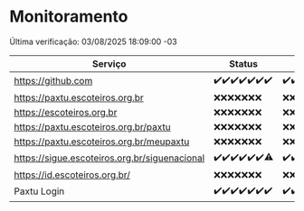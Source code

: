 # Monitoramento

Última verificação: 03/08/2025 18:09:00 -03

|Serviço|Status|Últimas 24h|
|---|---|---|
|https://github.com|<span title="2025-07-27: OK=22">✔️</span><span title="2025-07-28: OK=22">✔️</span><span title="2025-07-29: OK=22">✔️</span><span title="2025-07-30: OK=23">✔️</span><span title="2025-07-31: OK=23">✔️</span><span title="2025-08-01: OK=22">✔️</span><span title="2025-08-02: OK=21">✔️</span>|<span title="02/08/2025 19:09:00 -03 : 200">✔️</span><span title="02/08/2025 20:10:00 -03 : 200">✔️</span><span title="02/08/2025 21:58:00 -03 : 200">✔️</span><span title="03/08/2025 00:08:00 -03 : 200">✔️</span><span title="03/08/2025 01:39:00 -03 : 200">✔️</span><span title="03/08/2025 02:19:00 -03 : 200">✔️</span><span title="03/08/2025 03:14:00 -03 : 200">✔️</span><span title="03/08/2025 04:10:00 -03 : 200">✔️</span><span title="03/08/2025 05:13:00 -03 : 200">✔️</span><span title="03/08/2025 06:10:00 -03 : 200">✔️</span><span title="03/08/2025 07:10:00 -03 : 200">✔️</span><span title="03/08/2025 08:08:00 -03 : 200">✔️</span><span title="03/08/2025 09:18:00 -03 : 200">✔️</span><span title="03/08/2025 10:26:00 -03 : 200">✔️</span><span title="03/08/2025 11:08:00 -03 : 200">✔️</span><span title="03/08/2025 12:09:00 -03 : 200">✔️</span><span title="03/08/2025 13:11:00 -03 : 200">✔️</span><span title="03/08/2025 14:09:00 -03 : 200">✔️</span><span title="03/08/2025 15:13:00 -03 : 200">✔️</span><span title="03/08/2025 16:08:00 -03 : 200">✔️</span><span title="03/08/2025 17:11:00 -03 : 200">✔️</span><span title="03/08/2025 18:09:00 -03 : 200">✔️</span>|
|https://paxtu.escoteiros.org.br|<span title="2025-07-27: Falhas=22">❌</span><span title="2025-07-28: Falhas=22">❌</span><span title="2025-07-29: Falhas=22">❌</span><span title="2025-07-30: Falhas=23">❌</span><span title="2025-07-31: Falhas=23">❌</span><span title="2025-08-01: Falhas=22">❌</span><span title="2025-08-02: Falhas=21">❌</span>|<span title="02/08/2025 19:09:00 -03 : 403">❌</span><span title="02/08/2025 20:10:00 -03 : 403">❌</span><span title="02/08/2025 21:58:00 -03 : 403">❌</span><span title="03/08/2025 00:08:00 -03 : 403">❌</span><span title="03/08/2025 01:39:00 -03 : 403">❌</span><span title="03/08/2025 02:19:00 -03 : 403">❌</span><span title="03/08/2025 03:14:00 -03 : 403">❌</span><span title="03/08/2025 04:10:00 -03 : 403">❌</span><span title="03/08/2025 05:13:00 -03 : 403">❌</span><span title="03/08/2025 06:10:00 -03 : 403">❌</span><span title="03/08/2025 07:10:00 -03 : 403">❌</span><span title="03/08/2025 08:08:00 -03 : 403">❌</span><span title="03/08/2025 09:18:00 -03 : 403">❌</span><span title="03/08/2025 10:26:00 -03 : 403">❌</span><span title="03/08/2025 11:08:00 -03 : 403">❌</span><span title="03/08/2025 12:09:00 -03 : 403">❌</span><span title="03/08/2025 13:11:00 -03 : 403">❌</span><span title="03/08/2025 14:09:00 -03 : 403">❌</span><span title="03/08/2025 15:13:00 -03 : 403">❌</span><span title="03/08/2025 16:08:00 -03 : 403">❌</span><span title="03/08/2025 17:11:00 -03 : 403">❌</span><span title="03/08/2025 18:09:00 -03 : 403">❌</span>|
|https://escoteiros.org.br|<span title="2025-07-27: Falhas=22">❌</span><span title="2025-07-28: Falhas=22">❌</span><span title="2025-07-29: Falhas=22">❌</span><span title="2025-07-30: Falhas=23">❌</span><span title="2025-07-31: Falhas=23">❌</span><span title="2025-08-01: Falhas=22">❌</span><span title="2025-08-02: Falhas=21">❌</span>|<span title="02/08/2025 19:09:00 -03 : 403">❌</span><span title="02/08/2025 20:10:00 -03 : 403">❌</span><span title="02/08/2025 21:58:00 -03 : 403">❌</span><span title="03/08/2025 00:08:00 -03 : 403">❌</span><span title="03/08/2025 01:39:00 -03 : 403">❌</span><span title="03/08/2025 02:19:00 -03 : 403">❌</span><span title="03/08/2025 03:14:00 -03 : 403">❌</span><span title="03/08/2025 04:10:00 -03 : 403">❌</span><span title="03/08/2025 05:13:00 -03 : 403">❌</span><span title="03/08/2025 06:10:00 -03 : 403">❌</span><span title="03/08/2025 07:10:00 -03 : 403">❌</span><span title="03/08/2025 08:08:00 -03 : 403">❌</span><span title="03/08/2025 09:18:00 -03 : 403">❌</span><span title="03/08/2025 10:26:00 -03 : 403">❌</span><span title="03/08/2025 11:08:00 -03 : 403">❌</span><span title="03/08/2025 12:09:00 -03 : 403">❌</span><span title="03/08/2025 13:11:00 -03 : 403">❌</span><span title="03/08/2025 14:09:00 -03 : 403">❌</span><span title="03/08/2025 15:13:00 -03 : 403">❌</span><span title="03/08/2025 16:08:00 -03 : 403">❌</span><span title="03/08/2025 17:11:00 -03 : 403">❌</span><span title="03/08/2025 18:09:00 -03 : 403">❌</span>|
|https://paxtu.escoteiros.org.br/paxtu|<span title="2025-07-27: Falhas=22">❌</span><span title="2025-07-28: Falhas=22">❌</span><span title="2025-07-29: Falhas=22">❌</span><span title="2025-07-30: Falhas=23">❌</span><span title="2025-07-31: Falhas=23">❌</span><span title="2025-08-01: Falhas=22">❌</span><span title="2025-08-02: Falhas=21">❌</span>|<span title="02/08/2025 19:09:00 -03 : 403">❌</span><span title="02/08/2025 20:10:00 -03 : 403">❌</span><span title="02/08/2025 21:58:00 -03 : 403">❌</span><span title="03/08/2025 00:08:00 -03 : 403">❌</span><span title="03/08/2025 01:39:00 -03 : 403">❌</span><span title="03/08/2025 02:19:00 -03 : 403">❌</span><span title="03/08/2025 03:14:00 -03 : 403">❌</span><span title="03/08/2025 04:10:00 -03 : 403">❌</span><span title="03/08/2025 05:13:00 -03 : 403">❌</span><span title="03/08/2025 06:10:00 -03 : 403">❌</span><span title="03/08/2025 07:10:00 -03 : 403">❌</span><span title="03/08/2025 08:08:00 -03 : 403">❌</span><span title="03/08/2025 09:18:00 -03 : 403">❌</span><span title="03/08/2025 10:26:00 -03 : 403">❌</span><span title="03/08/2025 11:08:00 -03 : 403">❌</span><span title="03/08/2025 12:09:00 -03 : 403">❌</span><span title="03/08/2025 13:11:00 -03 : 403">❌</span><span title="03/08/2025 14:09:00 -03 : 403">❌</span><span title="03/08/2025 15:13:00 -03 : 403">❌</span><span title="03/08/2025 16:08:00 -03 : 403">❌</span><span title="03/08/2025 17:11:00 -03 : 403">❌</span><span title="03/08/2025 18:09:00 -03 : 403">❌</span>|
|https://paxtu.escoteiros.org.br/meupaxtu|<span title="2025-07-27: Falhas=22">❌</span><span title="2025-07-28: Falhas=22">❌</span><span title="2025-07-29: Falhas=22">❌</span><span title="2025-07-30: Falhas=23">❌</span><span title="2025-07-31: Falhas=23">❌</span><span title="2025-08-01: Falhas=22">❌</span><span title="2025-08-02: Falhas=21">❌</span>|<span title="02/08/2025 19:09:00 -03 : 403">❌</span><span title="02/08/2025 20:10:00 -03 : 403">❌</span><span title="02/08/2025 21:58:00 -03 : 403">❌</span><span title="03/08/2025 00:08:00 -03 : 403">❌</span><span title="03/08/2025 01:39:00 -03 : 403">❌</span><span title="03/08/2025 02:19:00 -03 : 403">❌</span><span title="03/08/2025 03:14:00 -03 : 403">❌</span><span title="03/08/2025 04:10:00 -03 : 403">❌</span><span title="03/08/2025 05:13:00 -03 : 403">❌</span><span title="03/08/2025 06:10:00 -03 : 403">❌</span><span title="03/08/2025 07:10:00 -03 : 403">❌</span><span title="03/08/2025 08:08:00 -03 : 403">❌</span><span title="03/08/2025 09:18:00 -03 : 403">❌</span><span title="03/08/2025 10:26:00 -03 : 403">❌</span><span title="03/08/2025 11:08:00 -03 : 403">❌</span><span title="03/08/2025 12:09:00 -03 : 403">❌</span><span title="03/08/2025 13:11:00 -03 : 403">❌</span><span title="03/08/2025 14:09:00 -03 : 403">❌</span><span title="03/08/2025 15:13:00 -03 : 403">❌</span><span title="03/08/2025 16:08:00 -03 : 403">❌</span><span title="03/08/2025 17:11:00 -03 : 403">❌</span><span title="03/08/2025 18:09:00 -03 : 403">❌</span>|
|https://sigue.escoteiros.org.br/siguenacional|<span title="2025-07-27: OK=22">✔️</span><span title="2025-07-28: OK=22">✔️</span><span title="2025-07-29: OK=22">✔️</span><span title="2025-07-30: OK=23">✔️</span><span title="2025-07-31: OK=23">✔️</span><span title="2025-08-01: OK=22">✔️</span><span title="2025-08-02: OK=20, Falhas=1">⚠️</span>|<span title="02/08/2025 19:09:00 -03 : 200">✔️</span><span title="02/08/2025 20:10:00 -03 : 200">✔️</span><span title="02/08/2025 21:58:00 -03 : 200">✔️</span><span title="03/08/2025 00:08:00 -03 : 200">✔️</span><span title="03/08/2025 01:39:00 -03 : 200">✔️</span><span title="03/08/2025 02:19:00 -03 : 200">✔️</span><span title="03/08/2025 03:14:00 -03 : 200">✔️</span><span title="03/08/2025 04:10:00 -03 : 200">✔️</span><span title="03/08/2025 05:13:00 -03 : 200">✔️</span><span title="03/08/2025 06:10:00 -03 : 200">✔️</span><span title="03/08/2025 07:10:00 -03 : 200">✔️</span><span title="03/08/2025 08:08:00 -03 : 200">✔️</span><span title="03/08/2025 09:18:00 -03 : 200">✔️</span><span title="03/08/2025 10:26:00 -03 : 200">✔️</span><span title="03/08/2025 11:08:00 -03 : 200">✔️</span><span title="03/08/2025 12:09:00 -03 : 200">✔️</span><span title="03/08/2025 13:11:00 -03 : 200">✔️</span><span title="03/08/2025 14:09:00 -03 : 200">✔️</span><span title="03/08/2025 15:13:00 -03 : 200">✔️</span><span title="03/08/2025 16:08:00 -03 : 200">✔️</span><span title="03/08/2025 17:11:00 -03 : 200">✔️</span><span title="03/08/2025 18:09:00 -03 : 200">✔️</span>|
|https://id.escoteiros.org.br/|<span title="2025-07-27: Falhas=22">❌</span><span title="2025-07-28: Falhas=22">❌</span><span title="2025-07-29: Falhas=22">❌</span><span title="2025-07-30: Falhas=23">❌</span><span title="2025-07-31: Falhas=23">❌</span><span title="2025-08-01: Falhas=22">❌</span><span title="2025-08-02: Falhas=21">❌</span>|<span title="02/08/2025 19:09:00 -03 : 403">❌</span><span title="02/08/2025 20:10:00 -03 : 403">❌</span><span title="02/08/2025 21:58:00 -03 : 403">❌</span><span title="03/08/2025 00:08:00 -03 : 403">❌</span><span title="03/08/2025 01:39:00 -03 : 403">❌</span><span title="03/08/2025 02:19:00 -03 : 403">❌</span><span title="03/08/2025 03:14:00 -03 : 403">❌</span><span title="03/08/2025 04:10:00 -03 : 403">❌</span><span title="03/08/2025 05:13:00 -03 : 403">❌</span><span title="03/08/2025 06:10:00 -03 : 403">❌</span><span title="03/08/2025 07:10:00 -03 : 403">❌</span><span title="03/08/2025 08:08:00 -03 : 403">❌</span><span title="03/08/2025 09:18:00 -03 : 403">❌</span><span title="03/08/2025 10:26:00 -03 : 403">❌</span><span title="03/08/2025 11:08:00 -03 : 403">❌</span><span title="03/08/2025 12:09:00 -03 : 403">❌</span><span title="03/08/2025 13:11:00 -03 : 403">❌</span><span title="03/08/2025 14:09:00 -03 : 403">❌</span><span title="03/08/2025 15:13:00 -03 : 403">❌</span><span title="03/08/2025 16:08:00 -03 : 403">❌</span><span title="03/08/2025 17:11:00 -03 : 403">❌</span><span title="03/08/2025 18:09:00 -03 : 403">❌</span>|
|Paxtu Login|<span title="2025-07-27: OK=22">✔️</span><span title="2025-07-28: OK=22">✔️</span><span title="2025-07-29: OK=22">✔️</span><span title="2025-07-30: OK=23">✔️</span><span title="2025-07-31: OK=23">✔️</span><span title="2025-08-01: OK=22">✔️</span><span title="2025-08-02: OK=21">✔️</span>|<span title="02/08/2025 19:09:00 -03 : 200">✔️</span><span title="02/08/2025 20:10:00 -03 : 200">✔️</span><span title="02/08/2025 21:58:00 -03 : 200">✔️</span><span title="03/08/2025 00:08:00 -03 : 200">✔️</span><span title="03/08/2025 01:39:00 -03 : 200">✔️</span><span title="03/08/2025 02:19:00 -03 : 200">✔️</span><span title="03/08/2025 03:14:00 -03 : 200">✔️</span><span title="03/08/2025 04:10:00 -03 : 200">✔️</span><span title="03/08/2025 05:13:00 -03 : 200">✔️</span><span title="03/08/2025 06:10:00 -03 : 200">✔️</span><span title="03/08/2025 07:10:00 -03 : 200">✔️</span><span title="03/08/2025 08:08:00 -03 : 200">✔️</span><span title="03/08/2025 09:18:00 -03 : 200">✔️</span><span title="03/08/2025 10:26:00 -03 : 200">✔️</span><span title="03/08/2025 11:08:00 -03 : 200">✔️</span><span title="03/08/2025 12:09:00 -03 : 200">✔️</span><span title="03/08/2025 13:11:00 -03 : 200">✔️</span><span title="03/08/2025 14:09:00 -03 : 200">✔️</span><span title="03/08/2025 15:13:00 -03 : 200">✔️</span><span title="03/08/2025 16:08:00 -03 : 200">✔️</span><span title="03/08/2025 17:11:00 -03 : 200">✔️</span><span title="03/08/2025 18:09:00 -03 : 200">✔️</span>|
